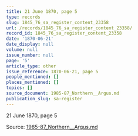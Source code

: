 ```yaml
---
title: 21 June 1870, page 5
type: records
slug: 1845_76_sa_register_content_23358
url: /records/1845_76_sa_register_content_23358/
record_id: 1845_76_sa_register_content_23358
date: '1870-06-21'
date_display: null
volume: null
issue_number: null
page: '5'
article_type: other
issue_reference: 1870-06-21, page 5
people_mentioned: []
places_mentioned: []
topics: []
source_document: 1985-87_Northern__Argus.md
publication_slug: sa-register
---
```


21 June 1870, page 5

Source: [1985-87_Northern__Argus.md](/downloads/markdown/1985-87_Northern__Argus.md)
